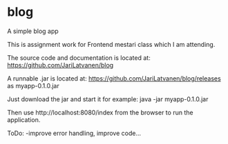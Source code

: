 # blog
A simple blog app

This is assignment work for Frontend mestari class which I am attending.

The source code and documentation is located at: https://github.com/JariLatvanen/blog

A runnable .jar is located at: https://github.com/JariLatvanen/blog/releases as myapp-0.1.0.jar

Just download the jar and start it for example: java -jar myapp-0.1.0.jar

Then use http://localhost:8080/index from the browser to run the application.

ToDo:
-improve error handling, improve code...

